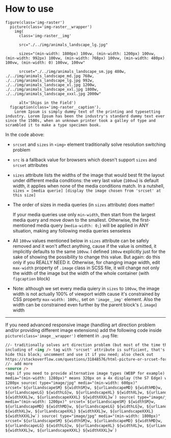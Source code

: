 # How to use

```pug
figure(class='img-raster')
  picture(class='img-raster__wrapper')
    img(
      class='img-raster__img'

      src="./../img/animals_landscape_lg.jpg"

      sizes="(min-width: 1800px) 100vw, (min-width: 1200px) 100vw, (min-width: 992px) 100vw, (min-width: 768px) 100vw, (min-width: 480px) 100vw, (min-width: 0) 100vw, 100vw"

      srcset="./../img/animals_landscape_sm.jpg 480w, ./../img/animals_landscape_md.jpg 768w, ./../img/animals_landscape_lg.jpg 992w, ./../img/animals_landscape_xl.jpg 1200w, ./../img/animals_landscape_xxl.jpg 1800w, ./../img/animals_landscape_xxxl.jpg 2000w"

      alt='Ships in the Field')
  figcaption(class='img-raster__caption').
    Lorem Ipsum is simply dummy text of the printing and typesetting industry. Lorem Ipsum has been the industry's standard dummy text ever since the 1500s, when an unknown printer took a galley of type and scrambled it to make a type specimen book.
```

In the code above:

- `srcset` and `sizes` in `<img>` element traditionally solve resolution switching problem

- `src` is a fallback value for browsers which doesn't support `sizes` and `srcset` attributes

- `sizes` attribute lists the widths of the image that would best fit the layout under different media conditions: the very last value (`100vw`) is default width, it applies when none of the media conditions match. In a nutshell, `sizes = [media querie] [display the image chosen from 'srcset' at this size]`

- The order of sizes in media queries (in `sizes` attribute) does matter!

  If your media queries use only `min-width`, then start from the largest media query and move down to the smallest. Otherwise, the first-mentioned media query (`media-width: 0;`) will be applied in ANY situation, making any following media queries senseless

- All `100vw` values mentioned below in `sizes` attribute can be safely removed and it won't affect anything, cause if the value is omitted, it implicitly defaults to the same `100vw`. I defined `100vw` explicitly just for the sake of showing the possibility to change this value. But again: do this only if you REALLY NEED it. Otherwise, for changing image width, edit `max-width` property of `.image` class in SCSS file, it will change not only the width of the image but the width of the whole container (with `figcaption` block)

- Note: although we set every media quiery in `sizes` to `100vw`, the image width is not actually 100% of viewport width cause it's constrained by CSS property `max-width: 100%;`, set on `'image__img'` element. Also the width can be constrained even further by the parent block's (`.image`) width

---

If you need advanced responsive image (handling art direction problem and/or providing different image extensions) add the following code inside `picture(class='image__wrapper')` element in `.pug` file:

```html
//- traditionally solves art direction problem (but most of the time the
including of <img /> tag with 'srcset' attribute is sufficient, that's why I
hide this block; uncomment and use it if you need; also check out
https://stackoverflow.com/questions/31848576/html-picture-or-srcset-for-responsive-images):
//- add more
<source />
tags if you need to provide alternative image types (WEBP for example) //-
media="(min-width: 1280px)" means 320px on a 4x display (the S7 Edge) would be
1280px source( type="image/jpg" media="(min-width: 600px)"
srcset=`${urlLandscapeSM} ${widthSM}w, ${urlLandscapeMD} ${widthMD}w,
${urlLandscapeLG} ${widthLG}w, ${urlLandscapeXL} ${widthXL}w, ${urlLandscapeXXL}
${widthXXL}w, ${urlLandscapeXXXL} ${widthXXXL}w`) source( type="image/jpg"
media="(min-width: 1200px)" srcset=`${urlLandscapeSM} ${widthSM}w,
${urlLandscapeMD} ${widthMD}w, ${urlLandscapeLG} ${widthLG}w, ${urlLandscapeXL}
${widthXL}w, ${urlLandscapeXXL} ${widthXXL}w, ${urlLandscapeXXXL}
${widthXXXL}w`) source( type="image/jpg" media="(min-width: 1800px)"
srcset=`${urlLandscapeSM} ${widthSM}w, ${urlLandscapeMD} ${widthMD}w,
${urlLandscapeLG} ${widthLG}w, ${urlLandscapeXL} ${widthXL}w, ${urlLandscapeXXL}
${widthXXL}w, ${urlLandscapeXXXL} ${widthXXXL}w`)
```
